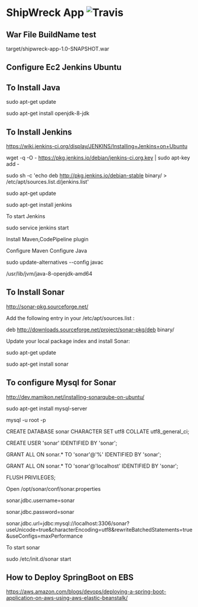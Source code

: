 # ShipWreck App ![Travis](https://api.travis-ci.org/phystem/ShipWreck-App.svg)

## War File BuildName test

target/shipwreck-app-1.0-SNAPSHOT.war

## Configure Ec2 Jenkins Ubuntu

To Install Java
----------------
sudo apt-get update

sudo apt-get install openjdk-8-jdk

To Install Jenkins
-------------------

https://wiki.jenkins-ci.org/display/JENKINS/Installing+Jenkins+on+Ubuntu

wget -q -O - https://pkg.jenkins.io/debian/jenkins-ci.org.key | sudo apt-key add -

sudo sh -c 'echo deb http://pkg.jenkins.io/debian-stable binary/ > /etc/apt/sources.list.d/jenkins.list'

sudo apt-get update

sudo apt-get install jenkins

To start Jenkins

sudo service jenkins start

Install Maven,CodePipeline plugin

Configure Maven 
Configure Java

sudo update-alternatives --config javac

/usr/lib/jvm/java-8-openjdk-amd64

To Install Sonar
-----------------

http://sonar-pkg.sourceforge.net/

Add the following entry in your /etc/apt/sources.list :

deb http://downloads.sourceforge.net/project/sonar-pkg/deb binary/

Update your local package index and install Sonar:

sudo apt-get update

sudo apt-get install sonar


To configure Mysql for Sonar
-------------------------

http://dev.mamikon.net/installing-sonarqube-on-ubuntu/

sudo apt-get install mysql-server

mysql -u root -p

CREATE DATABASE sonar CHARACTER SET utf8 COLLATE utf8_general_ci;

CREATE USER 'sonar' IDENTIFIED BY 'sonar';

GRANT ALL ON sonar.* TO 'sonar'@'%' IDENTIFIED BY 'sonar';

GRANT ALL ON sonar.* TO 'sonar'@'localhost' IDENTIFIED BY 'sonar';

FLUSH PRIVILEGES;


Open /opt/sonar/conf/sonar.properties

sonar.jdbc.username=sonar

sonar.jdbc.password=sonar

sonar.jdbc.url=jdbc:mysql://localhost:3306/sonar?useUnicode=true&characterEncoding=utf8&rewriteBatchedStatements=true&useConfigs=maxPerformance


To start sonar

sudo /etc/init.d/sonar start

## How to Deploy SpringBoot on EBS

https://aws.amazon.com/blogs/devops/deploying-a-spring-boot-application-on-aws-using-aws-elastic-beanstalk/
